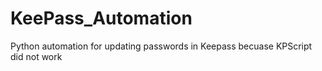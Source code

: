 # KeePass_Automation


Python automation for updating passwords in Keepass becuase KPScript did not work
